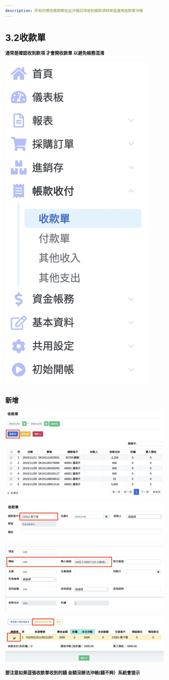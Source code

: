 ```yaml
---
description: 所有的應收帳款都在此沖帳記得收到帳款項時來這邊用收款單沖帳
---
```


# 3.2收款單

#### 通常是確認收到款項  才會開收款單 以避免帳務混淆

![](../.gitbook/assets/jie-tu-20191130-xia-wu-11.02.21.jpg)

## 新增

![pic3.2.2&#x6536;&#x6B3E;&#x55AE;&#x5916;&#x90E8; &#x6309;&#x4E0B;&#x65B0;&#x589E;+ ](../.gitbook/assets/jie-tu-20191130-xia-wu-11.05.54.jpg)

![&#x9078;&#x64C7; &#x8ACB;&#x6B3E;&#x5BA2;&#x6236;](../.gitbook/assets/jie-tu-20191130-xia-wu-11.08.56.jpg)

![&#x5BA2;&#x6236;&#x6C96;&#x5E33;&#x6642; &#x7528;&#x4EC0;&#x9EBC;&#x65B9;&#x5F0F;&#x7D50;&#x5E33; &#x672C;&#x4F8B;&#x5B50;&#x662F;&#x5BA2;&#x6236;&#x4F7F;&#x7528;&#x8F49;&#x5E33;&#x7684;&#x65B9;&#x5F0F;&#x4ED8;&#x6B3E;](../.gitbook/assets/jie-tu-20191130-xia-wu-11.17.08.jpg)

![&#x6311;&#x9078;&#x8981;&#x6C96;&#x5E33;&#x7684;&#x55AE; &#x88AB;&#x9078;&#x5230;&#x7684;&#x6703;&#x53CD;&#x9EC3; &#x7136;&#x5F8C;&#x9EDE;&#x9078; &#x9078;&#x53D6;&#x55AE;&#x865F;&#x5168;&#x90E8;&#x6C96;&#x5E33; ](../.gitbook/assets/jie-tu-20191130-xia-wu-11.11.11.jpg)

#### 要注意如果這張收款單收到的錢 金額沒辦法沖帳\(錢不夠）系統會提示

